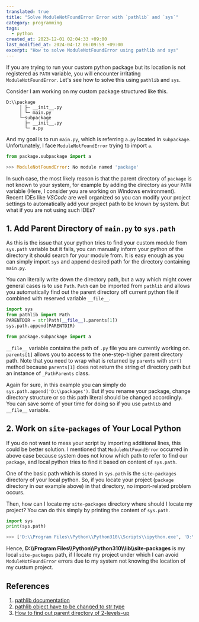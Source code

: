 ```yaml
---
translated: true
title: "Solve ModuleNotFoundError Error with `pathlib` and `sys`"
category: programming
tags:
  - python
created_at: 2023-12-01 02:04:33 +09:00
last_modified_at: 2024-04-12 06:09:59 +09:00
excerpt: "How to solve ModuleNotFoundError using pathlib and sys"
---
```


If you are trying to run your custom python package but its location is not registered as `PATH` variable, you will encounter irritating `ModuleNotFoundError`.  Let's see how to solve this using `pathlib` and `sys`.

Consider I am working on my custom package structured like this.

```
D:\\package
     │ ├─ __init__.py
     │ └─ main.py
     └─subpackage
       ├─ __init__.py
       └─ a.py
```

And my goal is to run `main.py`, which is referring `a.py` located in `subpackage`.  Unfortunately, I face `ModuleNotFoundError` trying to import `a`.

```python
from package.subpackage import a

>>> ModuleNotFoundError: No module named 'package'
```

In such case, the most likely reason is that the parent directory of `package` is not known to your system, for example by adding the directory as your `PATH` variable (Here, I consider you are working on Windows environment).  Recent IDEs like *VSCode* are well organized so you can modify your project settings to automatically add your project path to be known by system.  But what if you are not using such IDEs?

## 1. Add Parent Directory of `main.py` to `sys.path`

As this is the issue that your python tries to find your custom module from `sys.path` variable but it fails, you can manually inform your python of the directory it should search for your module from.  It is easy enough as you can simply import `sys` and append desired path for the directory containing `main.py`.

You can literally write down the directory path, but a way which might cover general cases is to use `Path`.  `Path` can be imported from `pathlib` and allows you automatically find out the parent directory off current python file if combined with reserved variable `__file__`.

```python
import sys
from pathlib import Path
PARENTDIR = str(Path(__file__).parents[1])
sys.path.append(PARENTDIR)

from package.subpackage import a
```

`__file__` variable contains the path of `.py` file you are currently working on.  `parents[1]` allows you to access to the one-step-higher parent directory path.  Note that you need to wrap what is returned by `parents` with `str()` method because `parents[1]` does not return the string of directory path but an instance of `_PathParents` class.

Again for sure, in this example you can simply do `sys.path.append('D:\\packages')`.  But if you rename your package, change directory structure or so this path literal should be changed accordingly.  You can save some of your time for doing so if you use `pathlib` and `__file__` variable.

## 2. Work on `site-packages` of Your Local Python

If you do not want to mess your script by importing additional lines, this could be better solution.  I mentioned that `ModuleNotFoundError` occurred in above case because system does not know which path to refer to find our `package`, and local python tries to find it based on content of `sys.path`.

One of the basic path which is stored in `sys.path` is the `site-packages` directory of your local python.  So, if you locate your project (`package` directory in our example above) in that directory, no import-related problem occurs.

Then, how can I locate my `site-packages` directory where should I locate my project?  You can do this simply by printing the content of `sys.path`.

```python
import sys
print(sys.path)

>>> ['D:\\Program Files\\Python\\Python310\\Scripts\\ipython.exe', 'D:\\Program Files\\Python\\Python310\\python310.zip', 'D:\\Program Files\\Python\\Python310\\DLLs', 'D:\\Program Files\\Python\\Python310\\lib', 'D:\\Program Files\\Python\\Python310', '', 'D:\\Program Files\\Python\\Python310\\lib\\site-packages']
```

Hence, **D:\\\Program Files\\\Python\\\Python310\\\lib\\\site-packages** is my local `site-packages` path, if I locate my project under which I can avoid `ModuleNotFoundError` errors due to my system not knowing the location of my custum project.

## References
1. [pathlib documentation](https://docs.python.org/ko/3/library/pathlib.html)
2. [pathlib object have to be changed to str type](https://stackoverflow.com/questions/44315815/python-pathlib-path-object-not-converting-to-string)
3. [How to find out parent directory of 2-levels-up](https://stackoverflow.com/questions/27844088/python-get-directory-two-levels-up)